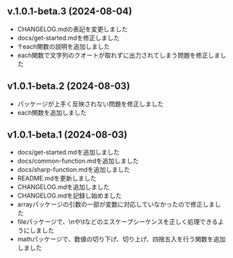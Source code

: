 v.1.0.1-beta.3 (2024-08-04)
---
 - CHANGELOG.mdの表記を変更しました
 - docs/get-started.mdを修正しました
 - ↑each関数の説明を追加しました
 - each関数で文字列のクオートが取れずに出力されてしまう問題を修正しました

v1.0.1-beta.2 (2024-08-03)
---
 - パッケージが上手く反映されない問題を修正しました
 - each関数を追加しました

v1.0.1-beta.1 (2024-08-03)
---
 - docs/get-started.mdを追加しました
 - docs/common-function.mdを追加しました
 - docs/sharp-function.mdを追加しました
 - README.mdを更新しました
 - CHANGELOG.mdを追加しました
 - CHANGELOG.mdを記録し始めました
 - arrayパッケージの引数の一部が変数に対応していなかったので修正しました
 - fileパッケージで、\nや\tなどのエスケープシーケンスを正しく処理できるようにしました
 - mathパッケージで、数値の切り下げ、切り上げ、四捨五入を行う関数を追加しました
